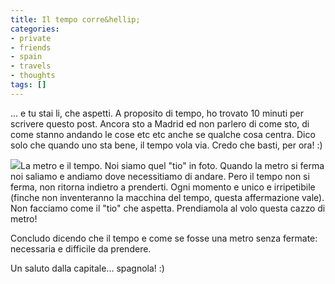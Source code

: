 ```yaml
---
title: Il tempo corre&hellip;
categories:
- private
- friends
- spain
- travels
- thoughts
tags: []
---
```

... e tu stai li, che aspetti. A proposito di tempo, ho trovato 10 minuti per
scrivere questo post. Ancora sto a Madrid ed non parlero di come sto, di come
stanno andando le cose etc etc anche se qualche cosa centra. Dico solo che
quando uno sta bene, il tempo vola via. Credo che basti, per ora! :)

  
[![]({{site.url}}/images/tempo.jpg)]({{site.url}}/images/tempo.jpg)La metro e
il tempo. Noi siamo quel "tio" in foto. Quando la metro si ferma noi saliamo e
andiamo dove necessitiamo di andare. Pero il tempo non si ferma, non ritorna
indietro a prenderti. Ogni momento e unico e irripetibile (finche non
inventeranno la macchina del tempo, questa affermazione vale). Non facciamo
come il "tio" che aspetta. Prendiamola al volo questa cazzo di metro!



Concludo dicendo che il tempo e come se fosse una metro senza fermate:
necessaria e difficile da prendere.

Un saluto dalla capitale... spagnola! :)

